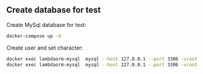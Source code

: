 
## Create database for test

Create MySql database for test:

```sh
docker-compose up -d
```

Create user and set character:

```sh
docker exec lambdaorm-mysql  mysql --host 127.0.0.1 --port 3306 -uroot -proot -e "ALTER DATABASE test CHARACTER SET utf8 COLLATE utf8_general_ci;"
docker exec lambdaorm-mysql  mysql --host 127.0.0.1 --port 3306 -uroot -proot -e "GRANT ALL ON *.* TO 'test'@'%' with grant option; FLUSH PRIVILEGES;"
```
